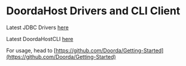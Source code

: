 # DoordaHost Drivers and CLI Client

Latest JDBC Drivers [here](https://github.com/Doorda/drivers-cli/releases/download/309d/DoordaHostJDBC_309d.jar)

Latest DoordaHostCLI [here](https://github.com/Doorda/drivers-cli/releases/download/309d/doordahost.jar)


For usage, head to [https://github.com/Doorda/Getting-Started](https://github.com/Doorda/Getting-Started)